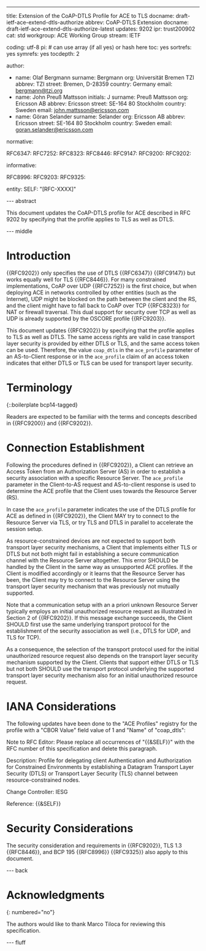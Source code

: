 ---
title: Extension of the CoAP-DTLS Profile for ACE to TLS
docname: draft-ietf-ace-extend-dtls-authorize
abbrev: CoAP-DTLS Extension
docname: draft-ietf-ace-extend-dtls-authorize-latest
updates: 9202
ipr: trust200902
cat: std
workgroup: ACE Working Group
stream: IETF

coding: utf-8
pi: # can use array (if all yes) or hash here
  toc: yes
  sortrefs: yes
  symrefs: yes
  tocdepth: 2

author:
- name: Olaf Bergmann
  surname: Bergmann
  org: Universität Bremen TZI
  abbrev: TZI
  street: Bremen, D-28359
  country: Germany
  email: bergmann@tzi.org
- name: John Preuß Mattsson
  initials: J
  surname: Preuß Mattsson
  org: Ericsson AB
  abbrev: Ericsson
  street: SE-164 80 Stockholm
  country: Sweden
  email: john.mattsson@ericsson.com
- name: Göran Selander
  surname: Selander
  org: Ericsson AB
  abbrev: Ericsson
  street: SE-164 80 Stockholm
  country: Sweden
  email: goran.selander@ericsson.com


normative:

  RFC6347:
  RFC7252:
  RFC8323:
  RFC8446:
  RFC9147:
  RFC9200:
  RFC9202:

informative:

  RFC8996:
  RFC9203:
  RFC9325:

entity:
        SELF: "[RFC-XXXX]"

--- abstract

This document updates the CoAP-DTLS profile for ACE described in RFC 9202
by specifying that the profile applies to TLS as well as DTLS.

--- middle

# Introduction

{{RFC9202}} only specifies the use of DTLS {{RFC6347}} {{RFC9147}} but works equally well for TLS {{RFC8446}}. For many constrained implementations, CoAP over UDP {{RFC7252}} is the first choice, but when deploying ACE in networks controlled by other entities (such as the Internet), UDP might be blocked on the path between the client and the RS, and the client might have to fall back to CoAP over TCP {{RFC8323}} for NAT or firewall traversal. This dual support for security over TCP as well as UDP is already supported by the OSCORE profile {{RFC9203}}.

This document updates {{RFC9202}} by specifying that the profile applies to TLS as well as DTLS. The same access rights are valid in case transport layer security is provided by either DTLS or TLS, and the same access token can be used.
Therefore, the value `coap_dtls` in the `ace_profile` parameter of an
AS-to-Client response or in the `ace_profile` claim of an access token
indicates that either DTLS or TLS can be used for transport layer
security.

# Terminology

{::boilerplate bcp14-tagged}

Readers are expected to be familiar with the terms and concepts
described in {{RFC9200}} and
{{RFC9202}}.

# Connection Establishment

Following the procedures defined in {{RFC9202}}, a
Client can retrieve an Access Token from an Authorization Server (AS)
in order to establish a security association with a specific Resource
Server. The `ace_profile` parameter in the Client-to-AS request and
AS-to-client response is used to determine the ACE profile that the
Client uses towards the Resource Server (RS).

In case the `ace_profile` parameter indicates the use of the DTLS
profile for ACE as defined in {{RFC9202}}, the
Client MAY try to connect to the Resource Server via TLS, or try TLS and
DTLS in parallel to accelerate the session setup.

As resource-constrained devices are not expected to support both
transport layer security mechanisms, a Client that implements either
TLS or DTLS but not both might fail in establishing a secure
communication channel with the Resource Server altogether.
This error SHOULD
be handled by the Client in the same way as unsupported ACE profiles.
If the Client is modified
accordingly or it learns that the Resource Server has been, the Client
may try to connect to the Resource Server using the transport layer
security mechanism that was previously not mutually supported.

Note that a communication setup with an a priori unknown Resource
Server typically employs an initial unauthorized resource request as
illustrated in Section 2 of {{RFC9202}}. If this
message exchange succeeds, the Client SHOULD first use the same
underlying transport protocol for the establishment of the security
association as well (i.e., DTLS for UDP, and TLS for TCP).

As a consequence, the selection of the transport protocol used for the
initial unauthorized resource request also depends on the transport
layer security mechanism supported by the Client.  Clients that
support either DTLS or TLS but not both SHOULD use the transport
protocol underlying the supported transport layer security mechanism
also for an initial unauthorized resource request.

# IANA Considerations

The following updates have been done to the "ACE Profiles" registry
for the profile with a "CBOR Value" field value of 1 and "Name" of "coap_dtls":

Note to RFC Editor: Please replace all occurrences of "{{&SELF}}" with
the RFC number of this specification and delete this paragraph.

Description: Profile for delegating client Authentication and
Authorization for Constrained Environments by establishing a Datagram
Transport Layer Security (DTLS) or Transport Layer Security (TLS)
channel between resource-constrained nodes.

Change Controller:  IESG

Reference:  {{&SELF}}

# Security Considerations

The security consideration and requirements in {{RFC9202}}, TLS 1.3 {{RFC8446}}, and BCP 195 {{RFC8996}} {{RFC9325}} also apply to this document.

--- back

# Acknowledgments
{: numbered="no"}

The authors would like to thank Marco Tiloca for reviewing this
specification.

--- fluff
